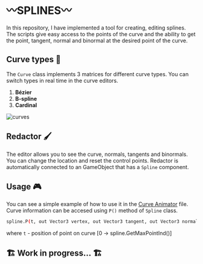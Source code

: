 # 〰️SPLINES〰️
In this repository, I have implemented a tool for creating, editing splines. The scripts give easy access to the points of the curve and the ability to get the point, tangent, normal and binormal at the desired point of the curve.

## Curve types 🔢
The `Curve` class implements 3 matrices for different curve types. You can switch types in real time in the curve editors.
1) **Bézier**
2) **B-spline**
3) **Cardinal**

![curves](https://github.com/akihiko47/Parametric-Curves-And-Splines/blob/main/Images/curves.gif)

## Redactor 🖌️
The editor allows you to see the curve, normals, tangents and binormals. You can change the location and reset the control points.
Redactor is automatically connected to an GameObject that has a `Spline` component.

## Usage 🎮
You can see a simple example of how to use it in the [Curve Animator](https://github.com/akihiko47/Parametric-Curves-And-Splines/blob/main/Assets/Scripts/Curves/Curve%20Animator.cs) file. Curve information can be accesed using `P()` method of `Spline` class.

   ```sh
   spline.P(t, out Vector3 vertex, out Vector3 tangent, out Vector3 normal, out Vector3 binormal);
   ```

where `t` - position of point on curve [0 -> spline.GetMaxPointInd()]



## 🏗️ Work in progress... 🏗️